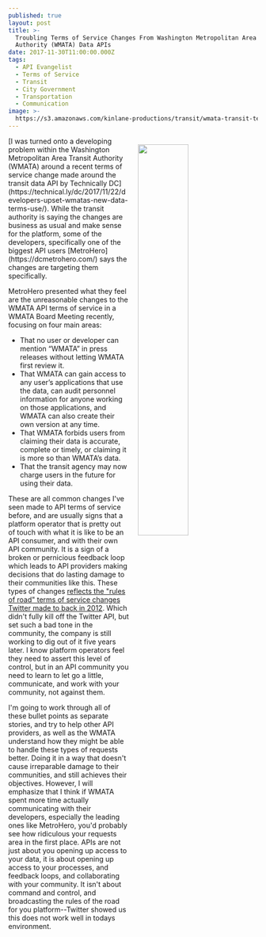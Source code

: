```yaml
---
published: true
layout: post
title: >-
  Troubling Terms of Service Changes From Washington Metropolitan Area Transit
  Authority (WMATA) Data APIs
date: 2017-11-30T11:00:00.000Z
tags:
  - API Evangelist
  - Terms of Service
  - Transit
  - City Government
  - Transportation
  - Communication
image: >-
  https://s3.amazonaws.com/kinlane-productions/transit/wmata-transit-terms-of-service.png
---
```

<p><img src="https://s3.amazonaws.com/kinlane-productions/transit/wmata-transit-terms-of-service.png" align="right" width="45%" style="padding: 15px;" /></p>[I was turned onto a developing problem within the Washington Metropolitan Area Transit Authority (WMATA) around a recent terms of service change made around the transit data API by Technically DC](https://technical.ly/dc/2017/11/22/developers-upset-wmatas-new-data-terms-use/). While the transit authority is saying the changes are business as usual and make sense for the platform, some of the developers, specifically one of the biggest API users [MetroHero](https://dcmetrohero.com/) says the changes are targeting them specifically.

MetroHero presented what they feel are the unreasonable changes to the WMATA API terms of service in a WMATA Board Meeting recently, focusing on four main areas:

- That no user or developer can mention “WMATA” in press releases without letting WMATA first review it.
- That WMATA can gain access to any user’s applications that use the data, can audit personnel information for anyone working on those applications, and WMATA can also create their own version at any time.
- That WMATA forbids users from claiming their data is accurate, complete or timely, or claiming it is more so than WMATA’s data.
- That the transit agency may now charge users in the future for using their data.

These are all common changes I've seen made to API terms of service before, and are usually signs that a platform operator that is pretty out of touch with what it is like to be an API consumer, and with their own API community. It is a sign of a broken or pernicious feedback loop which leads to API providers making decisions that do lasting damage to their communities like this. These types of changes [reflects the "rules of road" terms of service changes Twitter made to back in 2012](https://www.wired.com/2012/09/twitters-new-rules-of-the-road-means-some-apps-are-roadkill/). Which didn't fully kill off the Twitter API, but set such a bad tone in the community, the company is still working to dig out of it five years later. I know platform operators feel they need to assert this level of control, but in an API community you need to learn to let go a little, communicate, and work with your community, not against them.

I'm going to work through all of these bullet points as separate stories, and try to help other API providers, as well as the WMATA understand how they might be able to handle these types of requests better. Doing it in a way that doesn't cause irreparable damage to their communities, and still achieves their objectives. However, I will emphasize that I think if WMATA spent more time actually communicating with their developers, especially the leading ones like MetroHero, you'd probably see how ridiculous your requests area in the first place. APIs are not just about you opening up access to your data, it is about opening up access to your processes, and feedback loops, and collaborating with your community. It isn't about command and control, and broadcasting the rules of the road for you platform--Twitter showed us this does not work well in todays environment.
